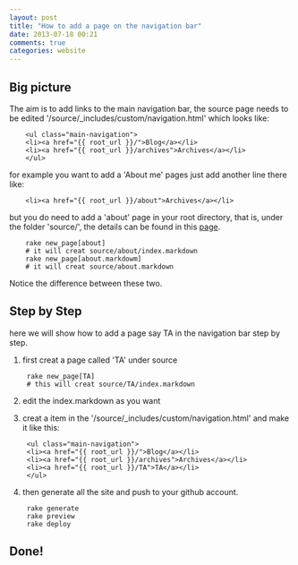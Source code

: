 ```yaml
---
layout: post
title: "How to add a page on the navigation bar"
date: 2013-07-18 00:21
comments: true
categories: website 
---
```


## Big picture 

The aim is to add links to the main navigation bar, the source page needs to be edited '/source/_includes/custom/navigation.html' which looks like:

        <ul class="main-navigation">
        <li><a href="{{ root_url }}/">Blog</a></li>
        <li><a href="{{ root_url }}/archives">Archives</a></li>
        </ul>

for example you want to add a 'About me' pages just add another line there like:
        
        <li><a href="{{ root_url }}/about">Archives</a></li>
        
but you do need to add a 'about' page in your root directory, that is, under the folder 'source/', the details can be found in this [page](http://octopress.org/docs/blogging). 

        rake new_page[about]
        # it will creat source/about/index.markdown
        rake new_page[about.markdowm]
        # it will creat source/about.markdown
        
Notice the difference between these two. 


## Step by Step
here we will show how to add a page say TA in the navigation bar step by step.

1. first creat a page called 'TA' under source 
        
        rake new_page[TA]
        # this will creat source/TA/index.markdown
        
2. edit the index.markdown as you want

3. creat a item in the '/source/_includes/custom/navigation.html' and make it like this:

        <ul class="main-navigation">
        <li><a href="{{ root_url }}/">Blog</a></li>
        <li><a href="{{ root_url }}/archives">Archives</a></li>
        <li><a href="{{ root_url }}/TA">TA</a></li>
        </ul>
4. then generate all the site and push to your github account.

        rake generate
        rake preview
        rake deploy
        
## Done!       

